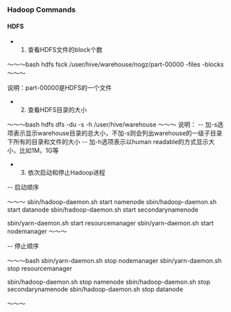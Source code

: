 ### Hadoop Commands

#### HDFS

- 1. 查看HDFS文件的block个数

～～～bash
 hdfs fsck /user/hive/warehouse/nogz/part-00000 -files -blocks
～～～

说明：part-00000是HDFS的一个文件

- 2. 查看HDFS目录的大小

～～～bash
hdfs dfs -du -s -h /user/hive/warehouse
～～～
说明：
-- 加-s选项表示显示warehouse目录的总大小，不加-s则会列出warehouse的一级子目录下所有的目录和文件的大小
-- 加-h选项表示以human readable的方式显示大小，比如1M，1G等


- 3. 依次启动和停止Hadoop进程

-- 启动顺序

～～～
sbin/hadoop-daemon.sh start namenode
sbin/hadoop-daemon.sh start datanode
sbin/hadoop-daemon.sh start secondarynamenode


sbin/yarn-daemon.sh start resourcemanager
sbin/yarn-daemon.sh start nodemanager
～～～


-- 停止顺序

～～～bash
sbin/yarn-daemon.sh stop nodemanager
sbin/yarn-daemon.sh stop resourcemanager

sbin/hadoop-daemon.sh stop namenode
sbin/hadoop-daemon.sh stop secondarynamenode
sbin/hadoop-daemon.sh stop datanode

～～～